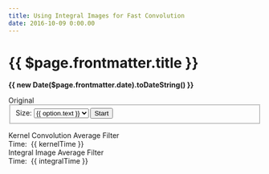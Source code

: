 ```yaml
---
title: Using Integral Images for Fast Convolution
date: 2016-10-09 0:00.00
---
```


# {{ $page.frontmatter.title }}

**{{ new Date($page.frontmatter.date).toDateString() }}**

<div>
  <b-container>
    <b-row>
      <b-col>
        <div>Original</div>
        <div><canvas ref="originalCanvas" width="250" height="250"></canvas></div>
        <form class="pure-form" onsubmit="return false">
          <fieldset>
          <label>Size:</label>
          <select v-model="size">
          <option v-for="option in sizeOptions" v-bind:value="option.value">
              {{ option.text }}
          </option>
          </select>
          <button class="pure-button pure-button-primary" v-on:click="compute">Start</button>
          </fieldset>
        </form>
      </b-col>
      <b-col>
        <div>Kernel Convolution Average Filter</div>
        <div><canvas ref="kernelCanvas" width="250" height="250"></canvas></div>
        <div v-show="kernelTime !== undefined">Time:&nbsp;<span> {{ kernelTime }} </span></div>
      </b-col>
      <b-col>
        <div>Integral Image Average Filter</div>
        <div><canvas ref="integralCanvas" width="250" height="250"></canvas></div>
        <div v-show="integralTime !== undefined">Time:&nbsp;<span> {{ integralTime }} </span></div>
      </b-col>
    </b-row>
    <b-row>
      <b-col>
        <canvas ref="barChart"></canvas>
      </b-col>
    </b-row>
  </b-container>
</div>

<BlogPostNav/>

<script>
import Chart from 'chart.js'
import {Image as VImage, Kernel} from 'visionjs'
import drawLoading from '../../../lib/drawLoading'

export default {
  data () {
    return {
      barChart: undefined,
      chartData: {
        labels: [],
        datasets: [{
          backgroundColor: 'rgba(255, 0, 0, 0.5)',
          data: [],
          label: 'Kernel Convolution Average Filter'
        }, {
          backgroundColor: 'rgba(0, 255, 0, 0.5)',
          data: [],
          label: 'Integral Image Average Filter'
        }]
      },
      size: 3,
      kernelTime: undefined,
      integralTime: undefined,
      image: undefined,
      loaded: false,
      sizeOptions: [
        { text: '3x3', value: 3 },
        { text: '5x5', value: 5 },
        { text: '7x7', value: 7 },
        { text: '9x9', value: 9 }
      ],
      indexForValue: {}
    }
  },
  methods: {
    compute: function () {
      var originalCanvas = this.$refs.originalCanvas
      var originalContext = originalCanvas.getContext('2d')
      var width = originalCanvas.width
      var height = originalCanvas.height
      var imageData = originalContext.getImageData(0, 0, width, height)
      var originalImage = VImage.fromRawData(width, height, imageData.data)
      var size = this.size
      var halfSize = Math.floor(size / 2)
      var options = {
        chunk: true,
        iterations: 512,
        duration: 10
      }

      var kernelCanvas = this.$refs.kernelCanvas
      var kernelContext = kernelCanvas.getContext('2d')
      var kernelImage = new VImage(width, height)

      var integralCanvas = this.$refs.integralCanvas
      var integralContext = integralCanvas.getContext('2d')
      var integralImage = new VImage(width, height)

      var loading = drawLoading(kernelContext, width, height, {
        fillStyle: 'gray'
      })
      var startTime = Date.now()
      var time
      var kernel = Kernel.average(size, size)
      var that = this
      originalImage.convolveAsync(kernel, options, kernelImage)
        .then(function (result) {
          loading.running = false
          result.writeRawData(imageData.data)
          kernelContext.putImageData(imageData, 0, 0)
          time = Date.now() - startTime
          that.kernelTime = time + ' ms'
          that.chartData.datasets[0].data[that.indexForValue[size]] = time
          that.barChart.update()
        })
        .then(function () {
          loading = drawLoading(integralContext, width, height, {
            fillStyle: 'gray'
          })
          startTime = Date.now()

          var integral = originalImage.integral()
          var args = [
            function (row, column, func, args, options, result) {
              var topRow = row - (halfSize + 1)
              var topColumn = column - (halfSize + 1)
              if (topRow < 0) {
                topRow = 0
              }
              if (topColumn < 0) {
                topColumn = 0
              }
              var bottomRow = row + halfSize
              var bottomColumn = column + halfSize
              if (bottomRow >= this.rows) {
                bottomRow = this.rows - 1
              }
              if (bottomColumn >= this.columns) {
                bottomColumn = this.columns - 1
              }
              var area = (bottomRow - topRow) * (bottomColumn - topColumn)
              result.set(row, column, (this.get(bottomRow, bottomColumn) -
                this.get(bottomRow, topColumn) -
                this.get(topRow, bottomColumn) +
                this.get(topRow, topColumn)) / area)
            },
            undefined,
            options
          ]
          args[1] = args
          startTime = Date.now()
          return integral.applyAsync('applyAsync', args, integralImage)
        })
        .then(function (result) {
          loading.running = false
          result.writeRawData(imageData.data)
          integralContext.putImageData(imageData, 0, 0)
          time = Date.now() - startTime
          that.integralTime = time + ' ms'
          that.chartData.datasets[1].data[that.indexForValue[size]] = time
          that.barChart.update()
        })
    },
    imageLoaded: function () {
      var originalCanvas = this.$refs.originalCanvas
      var width = originalCanvas.width
      var height = originalCanvas.height

      var context = originalCanvas.getContext('2d')
      context.drawImage(this.image, 0, 0, width, height)
      this.loaded = true
    }
  },
  mounted: function () {
    this.image = new Image()
    this.image.addEventListener('load', this.imageLoaded, false)
    this.image.src = require('../../../images/Lenna.png')

    var canvas = this.$refs.barChart
    this.barChart = new Chart(canvas.getContext('2d'), {
      type: 'bar',
      data: this.chartData
    })

    for (var i = 0; i < this.sizeOptions.length; i++) {
      var option = this.sizeOptions[i]
      this.chartData.labels.push(option.text)
      this.chartData.datasets[0].data.push(0)
      this.chartData.datasets[1].data.push(0)
      this.indexForValue[option.value] = i
    }
  }
}
</script>
